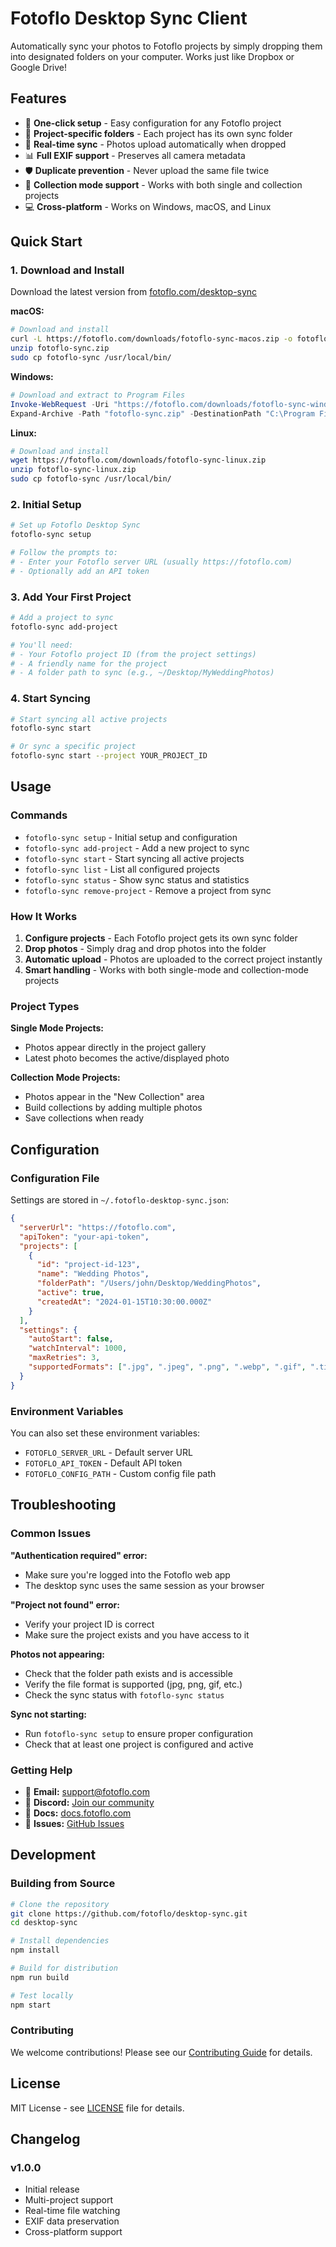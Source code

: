 # Fotoflo Desktop Sync Client

Automatically sync your photos to Fotoflo projects by simply dropping them into designated folders on your computer. Works just like Dropbox or Google Drive!

## Features

- 🚀 **One-click setup** - Easy configuration for any Fotoflo project
- 📁 **Project-specific folders** - Each project has its own sync folder
- 🔄 **Real-time sync** - Photos upload automatically when dropped
- 📊 **Full EXIF support** - Preserves all camera metadata
- 🛡️ **Duplicate prevention** - Never upload the same file twice
- 🎯 **Collection mode support** - Works with both single and collection projects
- 💻 **Cross-platform** - Works on Windows, macOS, and Linux

## Quick Start

### 1. Download and Install

Download the latest version from [fotoflo.com/desktop-sync](https://fotoflo.com/desktop-sync)

**macOS:**
```bash
# Download and install
curl -L https://fotoflo.com/downloads/fotoflo-sync-macos.zip -o fotoflo-sync.zip
unzip fotoflo-sync.zip
sudo cp fotoflo-sync /usr/local/bin/
```

**Windows:**
```powershell
# Download and extract to Program Files
Invoke-WebRequest -Uri "https://fotoflo.com/downloads/fotoflo-sync-windows.zip" -OutFile "fotoflo-sync.zip"
Expand-Archive -Path "fotoflo-sync.zip" -DestinationPath "C:\Program Files\Fotoflo Sync\"
```

**Linux:**
```bash
# Download and install
wget https://fotoflo.com/downloads/fotoflo-sync-linux.zip
unzip fotoflo-sync-linux.zip
sudo cp fotoflo-sync /usr/local/bin/
```

### 2. Initial Setup

```bash
# Set up Fotoflo Desktop Sync
fotoflo-sync setup

# Follow the prompts to:
# - Enter your Fotoflo server URL (usually https://fotoflo.com)
# - Optionally add an API token
```

### 3. Add Your First Project

```bash
# Add a project to sync
fotoflo-sync add-project

# You'll need:
# - Your Fotoflo project ID (from the project settings)
# - A friendly name for the project
# - A folder path to sync (e.g., ~/Desktop/MyWeddingPhotos)
```

### 4. Start Syncing

```bash
# Start syncing all active projects
fotoflo-sync start

# Or sync a specific project
fotoflo-sync start --project YOUR_PROJECT_ID
```

## Usage

### Commands

- `fotoflo-sync setup` - Initial setup and configuration
- `fotoflo-sync add-project` - Add a new project to sync
- `fotoflo-sync start` - Start syncing all active projects
- `fotoflo-sync list` - List all configured projects
- `fotoflo-sync status` - Show sync status and statistics
- `fotoflo-sync remove-project` - Remove a project from sync

### How It Works

1. **Configure projects** - Each Fotoflo project gets its own sync folder
2. **Drop photos** - Simply drag and drop photos into the folder
3. **Automatic upload** - Photos are uploaded to the correct project instantly
4. **Smart handling** - Works with both single-mode and collection-mode projects

### Project Types

**Single Mode Projects:**
- Photos appear directly in the project gallery
- Latest photo becomes the active/displayed photo

**Collection Mode Projects:**
- Photos appear in the "New Collection" area
- Build collections by adding multiple photos
- Save collections when ready

## Configuration

### Configuration File

Settings are stored in `~/.fotoflo-desktop-sync.json`:

```json
{
  "serverUrl": "https://fotoflo.com",
  "apiToken": "your-api-token",
  "projects": [
    {
      "id": "project-id-123",
      "name": "Wedding Photos",
      "folderPath": "/Users/john/Desktop/WeddingPhotos",
      "active": true,
      "createdAt": "2024-01-15T10:30:00.000Z"
    }
  ],
  "settings": {
    "autoStart": false,
    "watchInterval": 1000,
    "maxRetries": 3,
    "supportedFormats": [".jpg", ".jpeg", ".png", ".webp", ".gif", ".tiff", ".bmp"]
  }
}
```

### Environment Variables

You can also set these environment variables:

- `FOTOFLO_SERVER_URL` - Default server URL
- `FOTOFLO_API_TOKEN` - Default API token
- `FOTOFLO_CONFIG_PATH` - Custom config file path

## Troubleshooting

### Common Issues

**"Authentication required" error:**
- Make sure you're logged into the Fotoflo web app
- The desktop sync uses the same session as your browser

**"Project not found" error:**
- Verify your project ID is correct
- Make sure the project exists and you have access to it

**Photos not appearing:**
- Check that the folder path exists and is accessible
- Verify the file format is supported (jpg, png, gif, etc.)
- Check the sync status with `fotoflo-sync status`

**Sync not starting:**
- Run `fotoflo-sync setup` to ensure proper configuration
- Check that at least one project is configured and active

### Getting Help

- 📧 **Email:** support@fotoflo.com
- 💬 **Discord:** [Join our community](https://discord.gg/fotoflo)
- 📖 **Docs:** [docs.fotoflo.com](https://docs.fotoflo.com)
- 🐛 **Issues:** [GitHub Issues](https://github.com/fotoflo/desktop-sync/issues)

## Development

### Building from Source

```bash
# Clone the repository
git clone https://github.com/fotoflo/desktop-sync.git
cd desktop-sync

# Install dependencies
npm install

# Build for distribution
npm run build

# Test locally
npm start
```

### Contributing

We welcome contributions! Please see our [Contributing Guide](CONTRIBUTING.md) for details.

## License

MIT License - see [LICENSE](LICENSE) file for details.

## Changelog

### v1.0.0
- Initial release
- Multi-project support
- Real-time file watching
- EXIF data preservation
- Cross-platform support